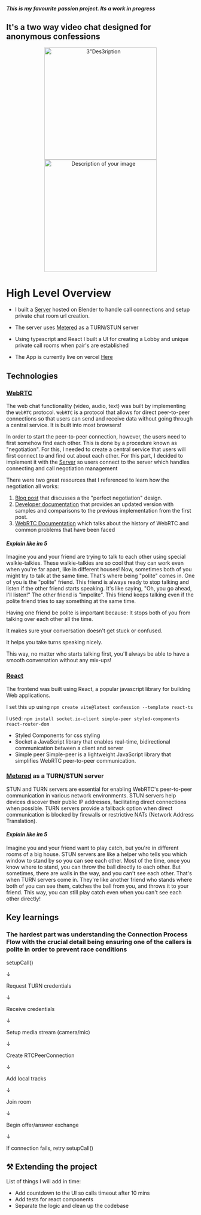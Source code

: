 #### *This is my favourite passion project. Its a work in progress*

## It's a two way video chat designed for anonymous confessions

<p align="center">
<img src="https://github.com/user-attachments/assets/516d75ed-4663-4e6b-9687-805c9170e062" width="300" height="300" alt=3"Des3ription of your image"> 
  <img src="https://github.com/user-attachments/assets/7cb71234-780f-4d64-ab84-f89395cd6450" width="300" height="300" alt="Description of your image"> 
</p>



# High Level Overview

- I built a [Server](https://github.com/dijisolanke/server/tree/main) hosted on Blender to handle call connections and setup private chat room url creation.

- The server uses [Metered](https://www.metered.ca/tools/openrelay/) as a TURN/STUN server

- Using typescript and React I built a UI for creating a Lobby and unique private call rooms when pair's are established

- The App is currently live on vercel [Here](https://confession-lake-five.vercel.app/)

## Technologies
### [WebRTC](https://blog.mozilla.org/webrtc/perfect-negotiation-in-webrtc/)
The web chat functionality (video, audio, text) was built by implementing the `WebRTC` protocol. `WebRTC` is a protocol that allows for direct peer-to-peer connections so that users can send and receive data without going through a central service. It is built into most browsers!

In order to start the peer-to-peer connection, however, the users need to first somehow find each other. This is done by a procedure known as "negotiation". For this, I needed to create a central service that users will first connect to and find out about each other. For this part, I decided to implement it with the [Server](https://github.com/dijisolanke/server/tree/main) so users connect to the server which handles connecting and call negotiation management

There were two great resources that I referenced to learn how the negotiation all works:
1. [Blog post](https://webrtchacks.com/min-duration-series-part-1-perfect-negotiation/) that discusses a the "perfect negotiation" design.
2. [Developer documentation](https://w3c.github.io/webrtc-pc/#perfect-negotiation-example)  that provides an updated version with samples and comparisons to the previous implementation from the first post.
3. [WebRTC Documentation](https://blog.mozilla.org/webrtc/perfect-negotiation-in-webrtc/) which talks about the history of WebRTC and common problems that have been faced

#### *Explain like im 5*
Imagine you and your friend are trying to talk to each other using special walkie-talkies. 
These walkie-talkies are so cool that they can work even when you're far apart, like in different houses!
Now, sometimes both of you might try to talk at the same time. That's where being "polite" comes in.
One of you is the "polite" friend. This friend is always ready to stop talking and listen if the other friend starts speaking. It's like saying, "Oh, you go ahead, I'll listen!"
The other friend is "impolite". This friend keeps talking even if the polite friend tries to say something at the same time.

Having one friend be polite is important because:
It stops both of you from talking over each other all the time.

It makes sure your conversation doesn't get stuck or confused.

It helps you take turns speaking nicely.

This way, no matter who starts talking first, you'll always be able to have a smooth conversation without any mix-ups!

### [React](https://vite.dev/guide/#scaffolding-your-first-vite-project)
The frontend was built using React, a popular javascript library for building Web applications.

I set this up using 
`npm create vite@latest confession --template react-ts`

I used: `npm install socket.io-client simple-peer styled-components react-router-dom`
  - Styled Components for css styling
  - Socket a JavaScript library that enables real-time, bidirectional communication between a client and server
  - Simple peer Simple-peer is a lightweight JavaScript library that simplifies WebRTC peer-to-peer communication.
    

### [Metered](https://www.metered.ca/tools/openrelay/) as a TURN/STUN server
STUN and TURN servers are essential for enabling WebRTC's peer-to-peer communication in various network environments. STUN servers help devices discover their public IP addresses, facilitating direct connections when possible. TURN servers provide a fallback option when direct communication is blocked by firewalls or restrictive NATs (Network Address Translation). 

#### *Explain like im 5*
Imagine you and your friend want to play catch, but you're in different rooms of a big house. STUN servers are like a helper who tells you which window to stand by so you can see each other. Most of the time, once you know where to stand, you can throw the ball directly to each other. But sometimes, there are walls in the way, and you can't see each other. That's when TURN servers come in. They're like another friend who stands where both of you can see them, catches the ball from you, and throws it to your friend. This way, you can still play catch even when you can't see each other directly!

## Key learnings

### The hardest part was understanding the Connection Process Flow with the crucial detail being ensuring one of the callers is polite in order to prevent race conditions

setupCall()

↓

Request TURN credentials

↓

Receive credentials

↓

Setup media stream (camera/mic)

↓

Create RTCPeerConnection

↓

Add local tracks

↓

Join room

↓

Begin offer/answer exchange

↓

If connection fails, retry setupCall()


## ⚒️ Extending the project
List of things I will add in time:
- Add countdown to the UI so calls timeout after 10 mins
- Add tests for react components
- Separate the logic and clean up the codebase

